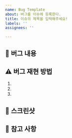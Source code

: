 ```yaml
---
name: Bug Template
about: 버그를 이슈에 등록한다.
title: 이슈의 제목을 입력해주세요!
labels: ''
assignees: ''

---
```


## 🤷 버그 내용

## ⚠ 버그 재현 방법
1.
2.
3.

## 📸 스크린샷

## 👄 참고 사항
